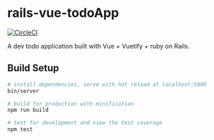 # rails-vue-todoApp

[![CircleCI](https://circleci.com/gh/kensei416/todo-app-v2.svg?style=svg)](https://circleci.com/gh/kensei416/todo-app-v2)

A dev todo application built with Vue + Vuetify + ruby on Rails.

## Build Setup

``` bash
# install dependencies, serve with hot reload at localhost:5000
bin/server

# build for production with minification
npm run build

# test for development and view the test coverage 
npm test
```
